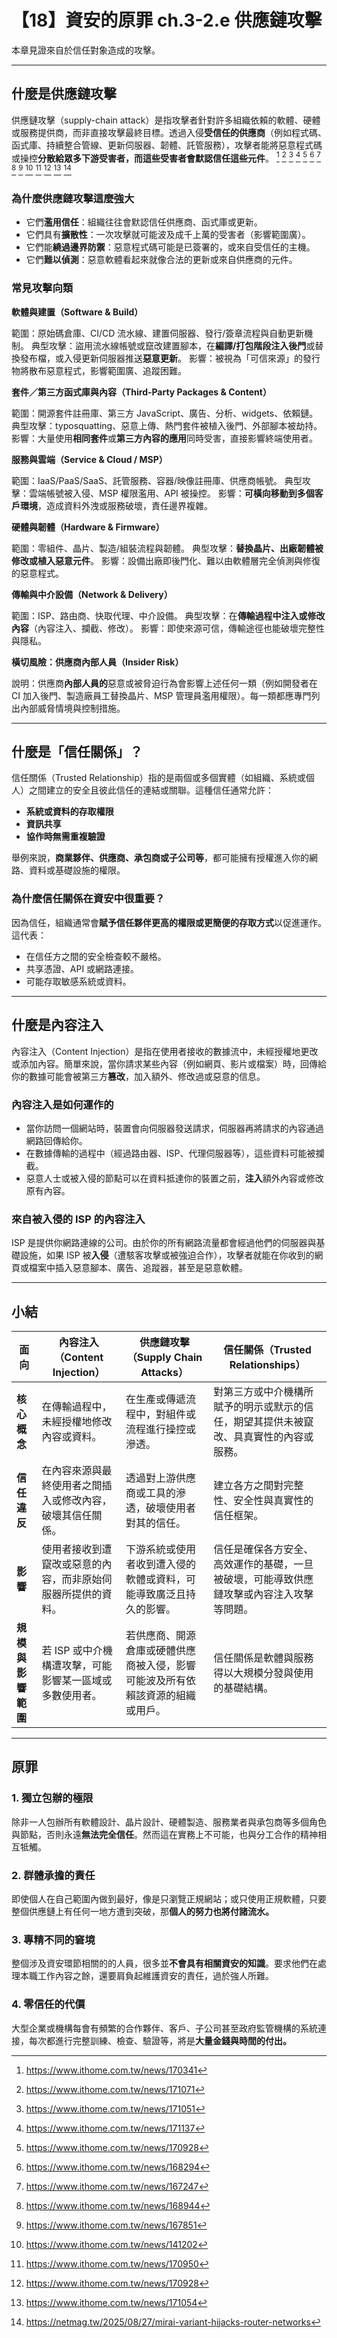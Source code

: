 # 【18】資安的原罪 ch.3-2.e 供應鏈攻擊

本章見證來自於信任對象造成的攻擊。

---

## 什麼是供應鏈攻擊

供應鏈攻擊（supply-chain attack）是指攻擊者針對許多組織依賴的軟體、硬體或服務提供商，而非直接攻擊最終目標。透過入侵**受信任的供應商**（例如程式碼、函式庫、持續整合管線、更新伺服器、韌體、託管服務），攻擊者能將惡意程式碼或操控**分散給眾多下游受害者，而這些受害者會默認信任這些元件**。 [^6] [^7] [^9] [^8] [^10] [^12] [^15] [^11] [^14] [^1] [^4] [^2] [^3] [^5]

### 為什麼供應鏈攻擊這麼強大

* 它們**濫用信任**：組織往往會默認信任供應商、函式庫或更新。
* 它們具有**擴散性**：一次攻擊就可能波及成千上萬的受害者（影響範圍廣）。
* 它們能**繞過邊界防禦**：惡意程式碼可能是已簽署的，或來自受信任的主機。
* 它們**難以偵測**：惡意軟體看起來就像合法的更新或來自供應商的元件。


### 常見攻擊向類

**軟體與建置（Software & Build）**

範圍：原始碼倉庫、CI/CD 流水線、建置伺服器、發行/簽章流程與自動更新機制。
典型攻擊：盜用流水線帳號或竄改建置腳本，在**編譯/打包階段注入後門**或替換發布檔，或入侵更新伺服器推送**惡意更新**。
影響：被視為「可信來源」的發行物將散布惡意程式，影響範圍廣、追蹤困難。

**套件／第三方函式庫與內容（Third‑Party Packages & Content）**

範圍：開源套件註冊庫、第三方 JavaScript、廣告、分析、widgets、依賴鏈。
典型攻擊：typosquatting、惡意上傳、熱門套件被植入後門、外部腳本被劫持。
影響：大量使用**相同套件**或**第三方內容的應用**同時受害，直接影響終端使用者。

**服務與雲端（Service & Cloud / MSP）**

範圍：IaaS/PaaS/SaaS、託管服務、容器/映像註冊庫、供應商帳號。
典型攻擊：雲端帳號被入侵、MSP 權限濫用、API 被操控。
影響：**可橫向移動到多個客戶環境**，造成資料外洩或服務破壞，責任邊界複雜。

**硬體與韌體（Hardware & Firmware）**

範圍：零組件、晶片、製造/組裝流程與韌體。
典型攻擊：**替換晶片、出廠韌體被修改或植入惡意元件**。
影響：設備出廠即後門化、難以由軟體層完全偵測與修復的惡意程式。

**傳輸與中介設備（Network & Delivery）**

範圍：ISP、路由商、快取代理、中介設備。
典型攻擊：在**傳輸過程中注入或修改內容**（內容注入、攔截、修改）。
影響：即使來源可信，傳輸途徑也能破壞完整性與隱私。

**橫切風險：供應商內部人員（Insider Risk）**

說明：供應商**內部人員的**惡意或被脅迫行為會影響上述任何一類（例如開發者在 CI 加入後門、製造廠員工替換晶片、MSP 管理員濫用權限）。每一類都應專門列出內部威脅情境與控制措施。

---

## 什麼是「信任關係」？

信任關係（Trusted Relationship）指的是兩個或多個實體（如組織、系統或個人）之間建立的安全且彼此信任的連結或關聯。這種信任通常允許：

* **系統或資料的存取權限**
* **資訊共享**
* **協作時無需重複驗證**

舉例來說，**商業夥伴、供應商、承包商或子公司等**，都可能擁有授權進入你的網路、資料或基礎設施的權限。

### 為什麼信任關係在資安中很重要？

因為信任，組織通常會**賦予信任夥伴更高的權限或更簡便的存取方式**以促進運作。這代表：

* 在信任方之間的安全檢查較不嚴格。
* 共享憑證、API 或網路連接。
* 可能存取敏感系統或資料。

---

## 什麼是內容注入

內容注入（Content Injection）是指在使用者接收的數據流中，未經授權地更改或添加內容。簡單來說，當你請求某些內容（例如網頁、影片或檔案）時，回傳給你的數據可能會被第三方**篡改**，加入額外、修改過或惡意的信息。

### 內容注入是如何運作的

* 當你訪問一個網站時，裝置會向伺服器發送請求，伺服器再將請求的內容通過網路回傳給你。
* 在數據傳輸的過程中（經過路由器、ISP、代理伺服器等），這些資料可能被攔截。
* 惡意人士或被入侵的節點可以在資料抵達你的裝置之前，**注入**額外內容或修改原有內容。

### 來自被入侵的 ISP 的內容注入

ISP 是提供你網路連線的公司。由於你的所有網路流量都會經過他們的伺服器與基礎設施，如果 ISP 被**入侵**（遭駭客攻擊或被強迫合作），攻擊者就能在你收到的網頁或檔案中插入惡意腳本、廣告、追蹤器，甚至是惡意軟體。

---

## 小結


| 面向          | 內容注入（Content Injection）        | 供應鏈攻擊（Supply Chain Attacks）             | 信任關係（Trusted Relationships）                  |
| ----------- | ------------------------------ | --------------------------------------- | -------------------------------------------- |
| **核心概念**    | 在傳輸過程中，未經授權地修改內容或資料。           | 在生產或傳遞流程中，對組件或流程進行操控或滲透。                | 對第三方或中介機構所賦予的明示或默示的信任，期望其提供未被竄改、具真實性的內容或服務。  |
| **信任違反**    | 在內容來源與最終使用者之間插入或修改內容，破壞其信任關係。  | 透過對上游供應商或工具的滲透，破壞使用者對其的信任。              | 建立各方之間對完整性、安全性與真實性的信任框架。                     |
| **影響**      | 使用者接收到遭竄改或惡意的內容，而非原始伺服器所提供的資料。 | 下游系統或使用者收到遭入侵的軟體或資料，可能導致廣泛且持久的影響。       | 信任是確保各方安全、高效運作的基礎，一旦被破壞，可能導致供應鏈攻擊或內容注入攻擊等問題。 |
| **規模與影響範圍** | 若 ISP 或中介機構遭攻擊，可能影響某一區域或多數使用者。 | 若供應商、開源倉庫或硬體供應商被入侵，影響可能波及所有依賴該資源的組織或用戶。 | 信任關係是軟體與服務得以大規模分發與使用的基礎結構。                   |

--- 

## 原罪

### 1. 獨立包辦的極限

除非一人包辦所有軟體設計、晶片設計、硬體製造、服務業者與承包商等多個角色與節點，否則永遠**無法完全信任**。然而這在實務上不可能，也與分工合作的精神相互牴觸。

### 2. 群體承擔的責任

即使個人在自己範圍內做到最好，像是只瀏覽正規網站；或只使用正規軟體，只要整個供應鏈上有任何一地方遭到突破，那**個人的努力也將付諸流水。**

### 3. 專精不同的窘境

整個涉及資安環節相關的的人員，很多並**不會具有相關資安的知識**。要求他們在處理本職工作內容之餘，還要肩負起維護資安的責任，過於強人所難。

### 4. 零信任的代價

大型企業或機構每會有頻繁的合作夥伴、客戶、子公司甚至政府監管機構的系統連接，每次都進行完整訓練、檢查、驗證等，將是**大量金錢與時間的付出。**


[^6]: https://www.ithome.com.tw/news/170341
[^1]: https://www.ithome.com.tw/news/141202
[^2]: https://www.ithome.com.tw/news/170928
[^3]: https://www.ithome.com.tw/news/171054
[^4]: https://www.ithome.com.tw/news/170950
[^5]: https://netmag.tw/2025/08/27/mirai-variant-hijacks-router-networks
[^6]: https://www.ithome.com.tw/news/170620
[^7]: https://www.ithome.com.tw/news/171071
[^8]: https://www.ithome.com.tw/news/171137
[^9]: https://www.ithome.com.tw/news/171051
[^10]: https://www.ithome.com.tw/news/170928
[^11]: https://www.ithome.com.tw/news/168944
[^12]: https://www.ithome.com.tw/news/168294
[^13]: https://www.ithome.com.tw/news/168098
[^14]: https://www.ithome.com.tw/news/167851
[^15]: https://www.ithome.com.tw/news/167247